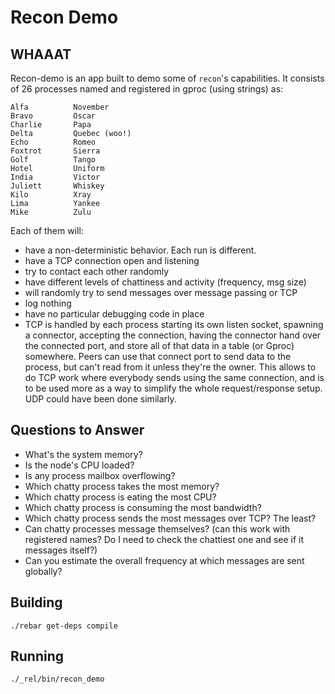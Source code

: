 # Recon Demo #

## WHAAAT ##

Recon-demo is an app built to demo some of `recon`'s capabilities. It consists
of 26 processes named and registered in gproc (using strings) as:

    Alfa          November
    Bravo         Oscar
    Charlie       Papa
    Delta         Quebec (woo!)
    Echo          Romeo
    Foxtrot       Sierra
    Golf          Tango
    Hotel         Uniform
    India         Victor
    Juliett       Whiskey
    Kilo          Xray
    Lima          Yankee
    Mike          Zulu

Each of them will:

- have a non-deterministic behavior. Each run is different.
- have a TCP connection open and listening
- try to contact each other randomly
- have different levels of chattiness and activity (frequency, msg size)
- will randomly try to send messages over message passing or TCP
- log nothing
- have no particular debugging code in place
- TCP is handled by each process starting its own listen socket, spawning a connector, accepting the connection, having the connector hand over the connected port, and store all of that data in a table (or Gproc) somewhere. Peers can use that connect port to send data to the process, but can't read from it unless they're the owner. This allows to do TCP work where everybody sends using the same connection, and is to be used more as a way to simplify the whole request/response setup. UDP could have been done similarly.

## Questions to Answer ##

- What's the system memory?
- Is the node's CPU loaded?
- Is any process mailbox overflowing?
- Which chatty process takes the most memory?
- Which chatty process is eating the most CPU?
- Which chatty process is consuming the most bandwidth?
- Which chatty process sends the most messages over TCP? The least?
- Can chatty processes message themselves? (can this work with registered names? Do I need to check the chattiest one and see if it messages itself?)
- Can you estimate the overall frequency at which messages are sent globally?


## Building ##

`./rebar get-deps compile`

## Running ##

`./_rel/bin/recon_demo`

